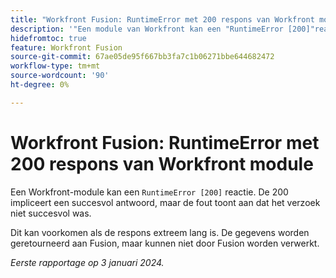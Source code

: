 ```yaml
---
title: "Workfront Fusion: RuntimeError met 200 respons van Workfront module"
description: '"Een module van Workfront kan een "RuntimeError [200]"reactie terugkeren. De 200 impliceert een succesvol antwoord, maar de fout toont aan dat het verzoek niet succesvol was."'
hidefromtoc: true
feature: Workfront Fusion
source-git-commit: 67ae05de95f667bb3fa7c1b06271bbe644682472
workflow-type: tm+mt
source-wordcount: '90'
ht-degree: 0%

---
```



# Workfront Fusion: RuntimeError met 200 respons van Workfront module

Een Workfront-module kan een `RuntimeError [200]` reactie. De 200 impliceert een succesvol antwoord, maar de fout toont aan dat het verzoek niet succesvol was.

Dit kan voorkomen als de respons extreem lang is. De gegevens worden geretourneerd aan Fusion, maar kunnen niet door Fusion worden verwerkt.

_Eerste rapportage op 3 januari 2024._
